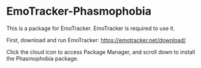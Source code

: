 # EmoTracker-Phasmophobia

This is a package for EmoTracker. EmoTracker is required to use it.

First, download and run EmoTracker:
https://emotracker.net/download/

Click the cloud icon to access Package Manager, and scroll down to install the Phasmophobia package.
